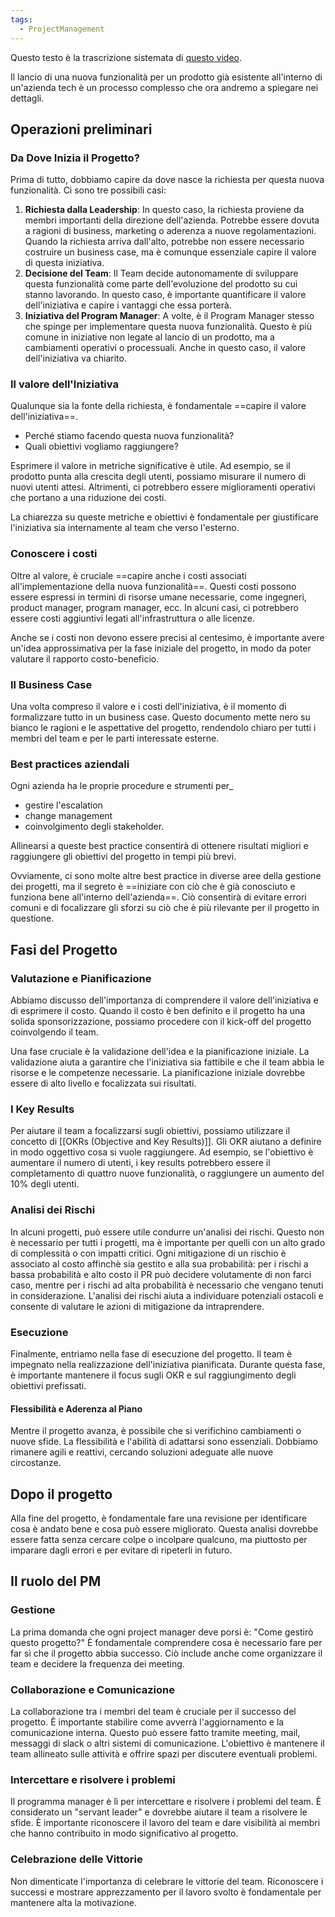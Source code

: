 ```yaml
---
tags:
  - ProjectManagement
---
```

Questo testo è la trascrizione sistemata di [questo video](https://www.youtube.com/watch?v=daqUM9hR_9E).

Il lancio di una nuova funzionalità per un prodotto già esistente all'interno di un'azienda tech è un processo complesso che ora andremo a spiegare nei dettagli.

## Operazioni preliminari

### Da Dove Inizia il Progetto?

Prima di tutto, dobbiamo capire da dove nasce la richiesta per questa nuova funzionalità. Ci sono tre possibili casi:

1. **Richiesta dalla Leadership**: In questo caso, la richiesta proviene da membri importanti della direzione dell'azienda. Potrebbe essere dovuta a ragioni di business, marketing o aderenza a nuove regolamentazioni. Quando la richiesta arriva dall'alto, potrebbe non essere necessario costruire un business case, ma è comunque essenziale capire il valore di questa iniziativa.
2. **Decisione del Team**: Il Team decide autonomamente di sviluppare questa funzionalità come parte dell'evoluzione del prodotto su cui stanno lavorando. In questo caso, è importante quantificare il valore dell'iniziativa e capire i vantaggi che essa porterà.
3. **Iniziativa del Program Manager**: A volte, è il Program Manager stesso che spinge per implementare questa nuova funzionalità. Questo è più comune in iniziative non legate al lancio di un prodotto, ma a cambiamenti operativi o processuali. Anche in questo caso, il valore dell'iniziativa va chiarito.

### Il valore dell'Iniziativa

Qualunque sia la fonte della richiesta, è fondamentale ==capire il valore dell'iniziativa==.
* Perché stiamo facendo questa nuova funzionalità?
* Quali obiettivi vogliamo raggiungere?

Esprimere il valore in metriche significative è utile. Ad esempio, se il prodotto punta alla crescita degli utenti, possiamo misurare il numero di nuovi utenti attesi. Altrimenti, ci potrebbero essere miglioramenti operativi che portano a una riduzione dei costi.

La chiarezza su queste metriche e obiettivi è fondamentale per giustificare l'iniziativa sia internamente al team che verso l'esterno.

### Conoscere i costi

Oltre al valore, è cruciale ==capire anche i costi associati all'implementazione della nuova funzionalità==.
Questi costi possono essere espressi in termini di risorse umane necessarie, come ingegneri, product manager, program manager, ecc. In alcuni casi, ci potrebbero essere costi aggiuntivi legati all'infrastruttura o alle licenze.

Anche se i costi non devono essere precisi al centesimo, è importante avere un'idea approssimativa per la fase iniziale del progetto, in modo da poter valutare il rapporto costo-beneficio.

### Il Business Case

Una volta compreso il valore e i costi dell'iniziativa, è il momento di formalizzare tutto in un business case.
Questo documento mette nero su bianco le ragioni e le aspettative del progetto, rendendolo chiaro per tutti i membri del team e per le parti interessate esterne.



### Best practices aziendali
Ogni azienda ha le proprie procedure e strumenti per_
* gestire l'escalation
* change management
* coinvolgimento degli stakeholder.

Allinearsi a queste best practice consentirà di ottenere risultati migliori e raggiungere gli obiettivi del progetto in tempi più brevi.

Ovviamente, ci sono molte altre best practice in diverse aree della gestione dei progetti, ma il segreto è ==iniziare con ciò che è già conosciuto e funziona bene all'interno dell'azienda==.
Ciò consentirà di evitare errori comuni e di focalizzare gli sforzi su ciò che è più rilevante per il progetto in questione.


## Fasi del Progetto

### Valutazione e Pianificazione

Abbiamo discusso dell'importanza di comprendere il valore dell'iniziativa e di esprimere il costo.
Quando il costo è ben definito e il progetto ha una solida sponsorizzazione, possiamo procedere con il kick-off del progetto coinvolgendo il team.

Una fase cruciale è la validazione dell'idea e la pianificazione iniziale. La validazione aiuta a garantire che l'iniziativa sia fattibile e che il team abbia le risorse e le competenze necessarie. La pianificazione iniziale dovrebbe essere di alto livello e focalizzata sui risultati.

### I Key Results

Per aiutare il team a focalizzarsi sugli obiettivi, possiamo utilizzare il concetto di [[OKRs (Objective and Key Results)]].
Gli OKR aiutano a definire in modo oggettivo cosa si vuole raggiungere. Ad esempio, se l'obiettivo è aumentare il numero di utenti, i key results potrebbero essere il completamento di quattro nuove funzionalità, o raggiungere un aumento del 10% degli utenti.

### Analisi dei Rischi

In alcuni progetti, può essere utile condurre un'analisi dei rischi. Questo non è necessario per tutti i progetti, ma è importante per quelli con un alto grado di complessità o con impatti critici.
Ogni mitigazione di un rischio è associato al costo affinchè sia gestito e alla sua probabilità: per i rischi a bassa probabilità e alto costo il PR può decidere volutamente di non farci caso, mentre per i rischi ad alta probabilità è necessario che vengano tenuti in considerazione.
L'analisi dei rischi aiuta a individuare potenziali ostacoli e consente di valutare le azioni di mitigazione da intraprendere.

### Esecuzione

Finalmente, entriamo nella fase di esecuzione del progetto.
Il team è impegnato nella realizzazione dell'iniziativa pianificata.
Durante questa fase, è importante mantenere il focus sugli OKR e sul raggiungimento degli obiettivi prefissati.

#### Flessibilità e Aderenza al Piano

Mentre il progetto avanza, è possibile che si verifichino cambiamenti o nuove sfide. La flessibilità e l'abilità di adattarsi sono essenziali. Dobbiamo rimanere agili e reattivi, cercando soluzioni adeguate alle nuove circostanze.


## Dopo il progetto
Alla fine del progetto, è fondamentale fare una revisione per identificare cosa è andato bene e cosa può essere migliorato. Questa analisi dovrebbe essere fatta senza cercare colpe o incolpare qualcuno, ma piuttosto per imparare dagli errori e per evitare di ripeterli in futuro.


## Il ruolo del PM

### Gestione

La prima domanda che ogni project manager deve porsi è: "Come gestirò questo progetto?" È fondamentale comprendere cosa è necessario fare per far sì che il progetto abbia successo. Ciò include anche come organizzare il team e decidere la frequenza dei meeting.

### Collaborazione e Comunicazione

La collaborazione tra i membri del team è cruciale per il successo del progetto. È importante stabilire come avverrà l'aggiornamento e la comunicazione interna.
Questo può essere fatto tramite meeting, mail, messaggi di slack o altri sistemi di comunicazione.
L'obiettivo è mantenere il team allineato sulle attività e offrire spazi per discutere eventuali problemi.

### Intercettare e risolvere i problemi

Il programma manager è lì per intercettare e risolvere i problemi del team. È considerato un "servant leader" e dovrebbe aiutare il team a risolvere le sfide. È importante riconoscere il lavoro del team e dare visibilità ai membri che hanno contribuito in modo significativo al progetto.

### Celebrazione delle Vittorie

Non dimenticate l'importanza di celebrare le vittorie del team. Riconoscere i successi e mostrare apprezzamento per il lavoro svolto è fondamentale per mantenere alta la motivazione.


